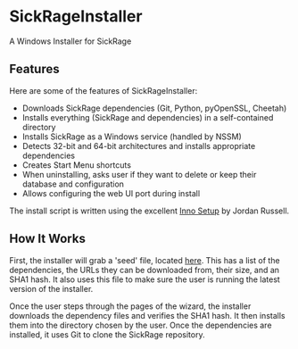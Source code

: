 # SickRageInstaller
A Windows Installer for SickRage

Features
--------
Here are some of the features of SickRageInstaller:
- Downloads SickRage dependencies (Git, Python, pyOpenSSL, Cheetah)
- Installs everything (SickRage and dependencies) in a self-contained directory
- Installs SickRage as a Windows service (handled by NSSM)
- Detects 32-bit and 64-bit architectures and installs appropriate dependencies
- Creates Start Menu shortcuts
- When uninstalling, asks user if they want to delete or keep their database and configuration
- Allows configuring the web UI port during install

The install script is written using the excellent [Inno Setup](http://www.jrsoftware.org/isinfo.php) by Jordan Russell.

How It Works
------------
First, the installer will grab a 'seed' file, located [here](https://raw.github.com/VinceVal/SickRageInstaller/master/seed.ini). This has a list of the dependencies, the URLs they can be downloaded from, their size, and an SHA1 hash. It also uses this file to make sure the user is running the latest version of the installer.

Once the user steps through the pages of the wizard, the installer downloads the dependency files and verifies the SHA1 hash. It then installs them into the directory chosen by the user. Once the dependencies are installed, it uses Git to clone the SickRage repository.
